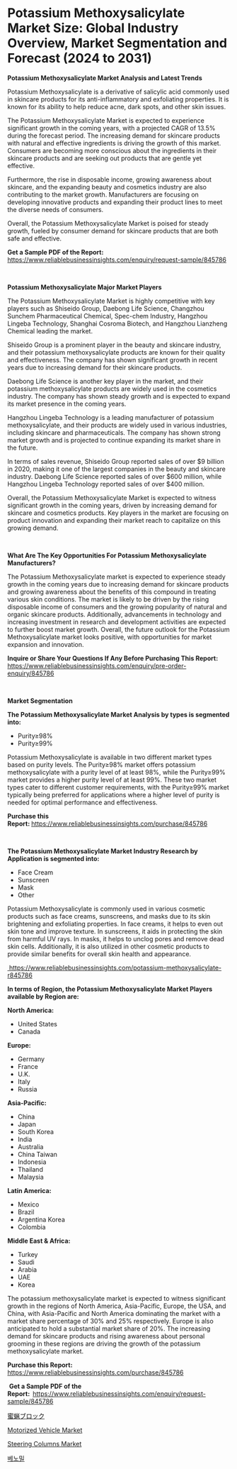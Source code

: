 <p><h1>Potassium Methoxysalicylate Market Size: Global Industry Overview, Market Segmentation and Forecast (2024 to 2031)</h1></p><p><strong>Potassium Methoxysalicylate Market Analysis and Latest Trends</strong></p>
<p><p>Potassium Methoxysalicylate is a derivative of salicylic acid commonly used in skincare products for its anti-inflammatory and exfoliating properties. It is known for its ability to help reduce acne, dark spots, and other skin issues.</p><p>The Potassium Methoxysalicylate Market is expected to experience significant growth in the coming years, with a projected CAGR of 13.5% during the forecast period. The increasing demand for skincare products with natural and effective ingredients is driving the growth of this market. Consumers are becoming more conscious about the ingredients in their skincare products and are seeking out products that are gentle yet effective.</p><p>Furthermore, the rise in disposable income, growing awareness about skincare, and the expanding beauty and cosmetics industry are also contributing to the market growth. Manufacturers are focusing on developing innovative products and expanding their product lines to meet the diverse needs of consumers.</p><p>Overall, the Potassium Methoxysalicylate Market is poised for steady growth, fueled by consumer demand for skincare products that are both safe and effective.</p></p>
<p><strong>Get a Sample PDF of the Report:&nbsp;</strong> <a href="https://www.reliablebusinessinsights.com/enquiry/request-sample/845786">https://www.reliablebusinessinsights.com/enquiry/request-sample/845786</a></p>
<p>&nbsp;</p>
<p><strong>Potassium Methoxysalicylate Major Market Players</strong></p>
<p><p>The Potassium Methoxysalicylate Market is highly competitive with key players such as Shiseido Group, Daebong Life Science, Changzhou Sunchem Pharmaceutical Chemical, Spec-chem Industry, Hangzhou Lingeba Technology, Shanghai Cosroma Biotech, and Hangzhou Lianzheng Chemical leading the market.</p><p>Shiseido Group is a prominent player in the beauty and skincare industry, and their potassium methoxysalicylate products are known for their quality and effectiveness. The company has shown significant growth in recent years due to increasing demand for their skincare products.</p><p>Daebong Life Science is another key player in the market, and their potassium methoxysalicylate products are widely used in the cosmetics industry. The company has shown steady growth and is expected to expand its market presence in the coming years.</p><p>Hangzhou Lingeba Technology is a leading manufacturer of potassium methoxysalicylate, and their products are widely used in various industries, including skincare and pharmaceuticals. The company has shown strong market growth and is projected to continue expanding its market share in the future.</p><p>In terms of sales revenue, Shiseido Group reported sales of over $9 billion in 2020, making it one of the largest companies in the beauty and skincare industry. Daebong Life Science reported sales of over $600 million, while Hangzhou Lingeba Technology reported sales of over $400 million.</p><p>Overall, the Potassium Methoxysalicylate Market is expected to witness significant growth in the coming years, driven by increasing demand for skincare and cosmetics products. Key players in the market are focusing on product innovation and expanding their market reach to capitalize on this growing demand.</p></p>
<p>&nbsp;</p>
<p><strong>What Are The Key Opportunities For Potassium Methoxysalicylate Manufacturers?</strong></p>
<p><p>The Potassium Methoxysalicylate market is expected to experience steady growth in the coming years due to increasing demand for skincare products and growing awareness about the benefits of this compound in treating various skin conditions. The market is likely to be driven by the rising disposable income of consumers and the growing popularity of natural and organic skincare products. Additionally, advancements in technology and increasing investment in research and development activities are expected to further boost market growth. Overall, the future outlook for the Potassium Methoxysalicylate market looks positive, with opportunities for market expansion and innovation.</p></p>
<p><strong>Inquire or Share Your Questions If Any Before Purchasing This Report:</strong> <a href="https://www.reliablebusinessinsights.com/enquiry/pre-order-enquiry/845786">https://www.reliablebusinessinsights.com/enquiry/pre-order-enquiry/845786</a></p>
<p>&nbsp;</p>
<p><strong>Market Segmentation</strong></p>
<p><strong>The Potassium Methoxysalicylate Market Analysis by types is segmented into:</strong></p>
<p><ul><li>Purity≥98%</li><li>Purity≥99%</li></ul></p>
<p><p>Potassium Methoxysalicylate is available in two different market types based on purity levels. The Purity≥98% market offers potassium methoxysalicylate with a purity level of at least 98%, while the Purity≥99% market provides a higher purity level of at least 99%. These two market types cater to different customer requirements, with the Purity≥99% market typically being preferred for applications where a higher level of purity is needed for optimal performance and effectiveness.</p></p>
<p><strong>Purchase this Report:&nbsp;</strong><a href="https://www.reliablebusinessinsights.com/purchase/845786">https://www.reliablebusinessinsights.com/purchase/845786</a></p>
<p>&nbsp;</p>
<p><strong>The Potassium Methoxysalicylate Market Industry Research by Application is segmented into:</strong></p>
<p><ul><li>Face Cream</li><li>Sunscreen</li><li>Mask</li><li>Other</li></ul></p>
<p><p>Potassium Methoxysalicylate is commonly used in various cosmetic products such as face creams, sunscreens, and masks due to its skin brightening and exfoliating properties. In face creams, it helps to even out skin tone and improve texture. In sunscreens, it aids in protecting the skin from harmful UV rays. In masks, it helps to unclog pores and remove dead skin cells. Additionally, it is also utilized in other cosmetic products to provide similar benefits for overall skin health and appearance.</p></p>
<p><a href="https://www.reliablebusinessinsights.com/potassium-methoxysalicylate-r845786">&nbsp;https://www.reliablebusinessinsights.com/potassium-methoxysalicylate-r845786</a></p>
<p><strong>In terms of Region, the Potassium Methoxysalicylate Market Players available by Region are:</strong></p>
<p>
    <p> <strong> North America: </strong>
        <ul>
            <li>United States</li>
            <li>Canada</li>
        </ul>
        </p> 
    <p> <strong> Europe: </strong>
        <ul>
            <li>Germany</li>
            <li>France</li>
            <li>U.K.</li>
            <li>Italy</li>
            <li>Russia</li>
        </ul>
        </p> 
    <p> <strong> Asia-Pacific: </strong>
        <ul>
            <li>China</li>
            <li>Japan</li>
            <li>South Korea</li>
            <li>India</li>
            <li>Australia</li>
            <li>China Taiwan</li>
            <li>Indonesia</li>
            <li>Thailand</li>
            <li>Malaysia</li>
        </ul>
        </p> 
    <p> <strong> Latin America: </strong>
        <ul>
            <li>Mexico</li>
            <li>Brazil</li>
            <li>Argentina Korea</li>
            <li>Colombia</li>
        </ul>
        </p> 
    <p> <strong> Middle East & Africa: </strong>
        <ul>
            <li>Turkey</li>
            <li>Saudi</li>
            <li>Arabia</li>
            <li>UAE</li>
            <li>Korea</li>
        </ul>
    </p>
    </p>
<p><p>The potassium methoxysalicylate market is expected to witness significant growth in the regions of North America, Asia-Pacific, Europe, the USA, and China, with Asia-Pacific and North America dominating the market with a market share percentage of 30% and 25% respectively. Europe is also anticipated to hold a substantial market share of 20%. The increasing demand for skincare products and rising awareness about personal grooming in these regions are driving the growth of the potassium methoxysalicylate market.</p></p>
<p><strong>Purchase this Report: </strong><a href="https://www.reliablebusinessinsights.com/purchase/845786">https://www.reliablebusinessinsights.com/purchase/845786</a></p>
<p>&nbsp;<strong>Get a Sample PDF of the Report:&nbsp;&nbsp;</strong><a href="https://www.reliablebusinessinsights.com/enquiry/request-sample/845786">https://www.reliablebusinessinsights.com/enquiry/request-sample/845786</a></p>
<p><strong></strong></p>
<p><p><a href="https://github.com/sghwr779811674/Market-Research-Report-List-3/blob/main/80112593128.md">蜜蝋ブロック</a></p><p><a href="https://medium.com/@sura.dutkadut/global-motorized-vehicle-market-share-and-growth-opportunities-and-market-size-growing-with-a-cagr-e0b8b99b171e">Motorized Vehicle Market</a></p><p><a href="https://medium.com/@cpierre31945/market-forecast-global-steering-columns-trends-and-impact-analysis-2024-2031-by-application-376624c80c8b">Steering Columns Market</a></p><p><a href="https://github.com/vdhdwjyp90142/Market-Research-Report-List-3/blob/main/43962797205.md">베노밀</a></p></p>